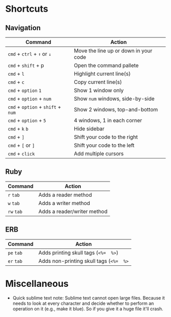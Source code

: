 # Shortcuts

## Navigation

Command | Action
------------ | -------------
`cmd` + `ctrl` + `↑` or `↓` | Move the line up or down in your code
`cmd` + `shift` + p |  Open the command pallete
`cmd` + `l` |  Highlight current line(s)
`cmd` + `c` |  Copy current line(s)
`cmd` + `option` `1` |  Show 1 window only
`cmd` + `option` +  `num` | Show `num` windows, side-by-side
`cmd` + `option` + `shift` + `num` | Show 2 windows, top-and-bottom
`cmd` + `option` + `5` | 4 windows, 1 in each corner 
`cmd` + `k` `b` | Hide sidebar
`cmd` + `]` |  Shift your code to the right
`cmd` + `[` or `]` | Shift your code to the left
`cmd` + `click` | Add multiple cursors

## Ruby 
Command | Action
------------ | -------------
`r` `tab` | Adds a reader method
`w` `tab` | Adds a writer method
`rw` `tab` | Adds a reader/writer method

## ERB
Command | Action
------------ | -------------
`pe` `tab` | Adds printing skull tags (`<%=  %>`)
`er` `tab` | Adds non-printing skull tags (`<%=  %>`


# Miscellaneous
* Quick sublime text note: Sublime text cannot open large files. Because it needs to look at every character and decide whether to perform an operation on it (e.g., make it blue). So if you give it a huge file it'll crash.